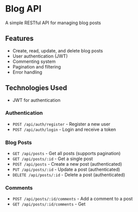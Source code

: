 # Blog API

A simple RESTful API for managing blog posts
## Features

- Create, read, update, and delete blog posts
- User authentication (JWT)
- Commenting system
- Pagination and filtering
- Error handling

## Technologies Used


- JWT for authentication


### Authentication

- `POST /api/auth/register` - Register a new user
- `POST /api/auth/login` - Login and receive a token

### Blog Posts

- `GET /api/posts` - Get all posts (supports pagination)
- `GET /api/posts/:id` - Get a single post
- `POST /api/posts` - Create a new post (authenticated)
- `PUT /api/posts/:id` - Update a post (authenticated)
- `DELETE /api/posts/:id` - Delete a post (authenticated)

### Comments

- `POST /api/posts/:id/comments` - Add a comment to a post
- `GET /api/posts/:id/comments` - Get 



